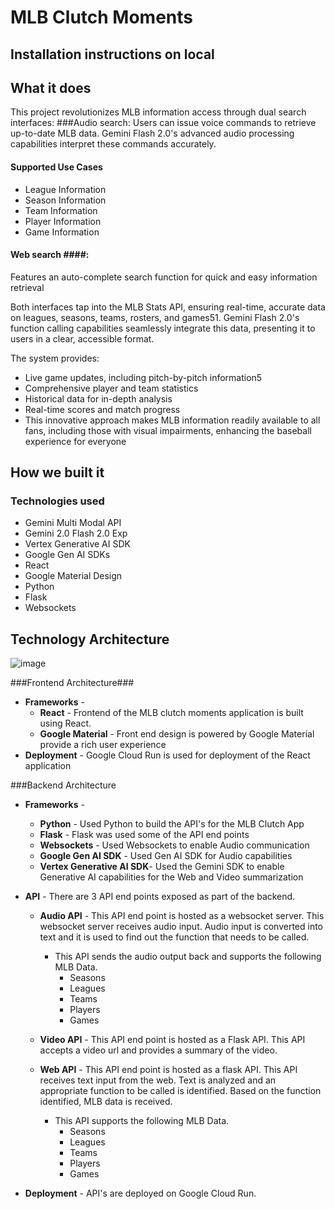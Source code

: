 # MLB Clutch Moments

## Installation instructions on local

## What it does
This project revolutionizes MLB information access through dual search interfaces:
###Audio search: 
Users can issue voice commands to retrieve up-to-date MLB data. Gemini Flash 2.0's advanced audio processing capabilities interpret these commands accurately.
#### Supported Use Cases ####
* League Information
* Season Information
* Team Information
* Player Information
* Game Information

#### Web search ####: 
Features an auto-complete search function for quick and easy information retrieval

Both interfaces tap into the MLB Stats API, ensuring real-time, accurate data on leagues, seasons, teams, rosters, and games51. Gemini Flash 2.0's function calling capabilities seamlessly integrate this data, presenting it to users in a clear, accessible format.

The system provides:
* Live game updates, including pitch-by-pitch information5
* Comprehensive player and team statistics
* Historical data for in-depth analysis
* Real-time scores and match progress
* This innovative approach makes MLB information readily available to all fans, including those with visual impairments, enhancing the baseball experience for everyone

## How we built it ##
### Technologies used ###

* Gemini Multi Modal API
* Gemini 2.0 Flash 2.0 Exp
* Vertex Generative AI SDK
* Google Gen AI SDKs
* React
* Google Material Design
* Python
* Flask
* Websockets

## Technology Architecture ##
![image](https://ff29e3e79b2ad7794861a42b431d19ae1fb7332655782894df71b59-apidata.googleusercontent.com/download/storage/v1/b/baseballfan/o/Untitled%20Diagram.png?jk=AXN3i9p86S1sVnH7tCZYU1PL4LtmLCMqmJIXHWYvYtb0Bl02w97_IBSMlcknT9-5zD-1sP9Ta_L0TSVS8dQvUzaEE0Ab6yz8x6ea669FDmbAIcdtK8w_oTqJM3LK58lM6HFyvB14c4X_qsCy6NXHj9wDd_251e1-0WB1ElPWqHFfUaCBGV0uN_1lmEefZH2mr2AnWuA11JwEZyWv1VgPDDnSla4nm8wTUkS7S3PnTikhXKQvF-5xyiRV03EVr_yOPFVVVul5xpmwD7vHJC0cpEjUZWCR5xe7UCY5auDpn-NHN5oMxUGyqlGcKg-F0RMU-1Nmp2lavi-9IjTqF9kPA7Ge_yLDycyPJVFgl0PT6p4Q0A2UZfINIcIqy-W4n1TnbHGfqTfaGTd3BzTblN_5Qk92poUQkCCuqLMl7yo9ma2_RKdoIFlxhrTWEwNNn927Azd8qx_y7g8ByCcw6uVXt9lJYl3o4hEwsj1Fan3mu8O4eJawnDSfhMQc-9vGnZFxNzY9nw1V6rMOi_DWncCtK4uKSmFs2wDdBIeGYUV8XBHMMtQ-De-1ngG-ReqCIHbH3Td_P4vyAJcr5RUcX7BWDG-XB58C0lh8zz78M0xUmVDyHZka_KeN5ftorPt-LgfMpDsTs4LGMZsE6ybWgSloqNbEIs1mENoCMvaadVNAwQZacj_Ky00A_9KjLShDR0z_thLHTy72QiCo0785wEjk1cTrb-BXMdtMgCZ5tEb2MW3sFjPwxC1ckGju3v0lMQbRAHcTAJrD0MKEUskcFsTMw2ZsXggvYv-_yMQgsXYuwucY4z0S8ntHonvK2tLBm8CixFG5w6pr2nW3kEklTSZotb-4uH6NVxgHiuMHqVtEQhhoK0Bw7SYw4zDtaDiv3Ps1L1XSmRIfUD8W6l0nFs4gnj7ALrpy6ReeYXO5-3R0gTPwn-CTz_UEb7VLlOvzLM6BwkLfA1V7rnPR1Zoe7iuuDeItGdPWvWesWngnLgbkC9jq0WlyY41aM7Mzwj8BkqR9vqjreKfkV65e91mYGarZcyY0VE_NVN0ocRgiL06QWRrS3AQMAlwUfaDn5JoohOXhP_oQQo_0a6cGY8RsXhqpFZ6sWyFMkARg9S9FtXGT9oCtrhREhdLm2KK3Klij&isca=1)


###Frontend Architecture###

* **Frameworks** - 
     * **React** - Frontend of the MLB clutch moments application is built using React.
     * **Google Material** - Front end design is powered by Google Material provide a rich user experience
* **Deployment** -  Google Cloud Run is used for deployment of the React application  

###Backend Architecture

* **Frameworks** - 
     * **Python** - Used Python to build the API's for the MLB Clutch App
     * **Flask** - Flask was used some of the API end points
     * **Websockets** - Used Websockets to enable Audio communication
     * **Google Gen AI SDK** - Used Gen AI SDK for Audio capabilities
     * **Vertex Generative AI SDK**- Used the Gemini SDK to enable Generative AI capabilities for the Web and Video summarization

* **API** - There are 3 API end points exposed as part of the backend.

     * **Audio API** - This API end point is hosted as a websocket server. This websocket server receives audio input. Audio input is converted into text and it is used to find out the function that needs to be called.
         * This API sends the audio output back and supports the following MLB Data.
             * Seasons
             * Leagues
             * Teams
             * Players
             * Games

     * **Video API** - This API end point is hosted as a Flask API. This API accepts a video url and provides a summary of the video.

     * **Web API** - This API end point is hosted as a flask API. This API receives text input from the web. Text is analyzed and an appropriate function to be called is identified. Based on the function identified, MLB data is received.
         * This API supports the following MLB Data.
             * Seasons
             * Leagues
             * Teams
             * Players
             * Games

* **Deployment** - API's are deployed on Google Cloud Run.
